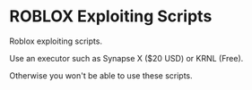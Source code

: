 # ROBLOX Exploiting Scripts
Roblox exploiting scripts.
 
Use an executor such as Synapse X ($20 USD) or KRNL (Free).
 
Otherwise you won't be able to use these scripts. 
